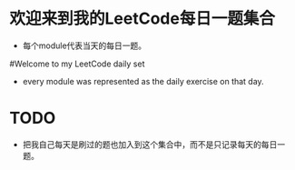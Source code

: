 # 欢迎来到我的LeetCode每日一题集合
- 每个module代表当天的每日一题。




#Welcome to my LeetCode daily set
- every module was represented as the daily exercise on that day.


# TODO
 - 把我自己每天是刷过的题也加入到这个集合中，而不是只记录每天的每日一题。